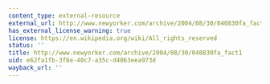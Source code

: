 ```yaml
---
content_type: external-resource
external_url: http://www.newyorker.com/archive/2004/08/30/040830fa_fact1
has_external_license_warning: true
license: https://en.wikipedia.org/wiki/All_rights_reserved
status: ''
title: http://www.newyorker.com/archive/2004/08/30/040830fa_fact1
uid: e62fa1fb-3f8e-40c7-a35c-d4063eea973d
wayback_url: ''
---
```

